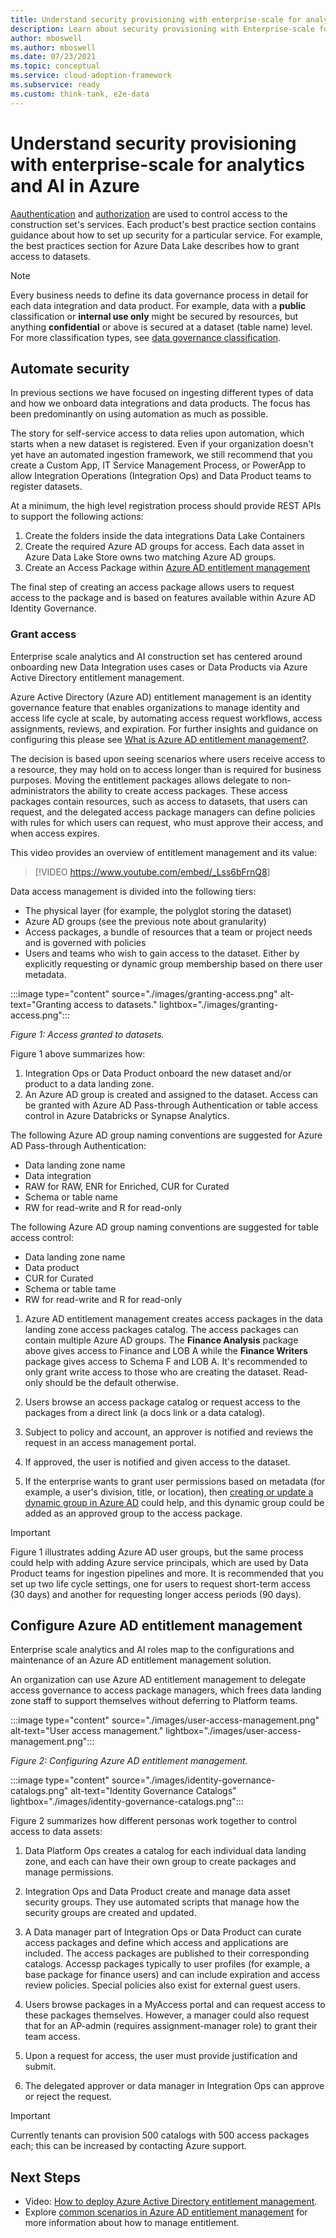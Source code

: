 ```yaml
---
title: Understand security provisioning with enterprise-scale for analytics and AI in Azure
description: Learn about security provisioning with Enterprise-scale for analytics and AI in Azure.
author: mboswell
ms.author: mboswell
ms.date: 07/23/2021
ms.topic: conceptual
ms.service: cloud-adoption-framework
ms.subservice: ready
ms.custom: think-tank, e2e-data
---
```


# Understand security provisioning with enterprise-scale for analytics and AI in Azure

[Aauthentication](./secure-authentication.md) and [authorization](./secure-analytics-role-based-access-control.md) are used to control access to the construction set's services. Each product's best practice section contains guidance about how to set up security for a particular service. For example, the best practices section for Azure Data Lake describes how to grant access to datasets.

>[!Note]
>Every business needs to define its data governance process in detail for each data integration and data product. For example, data with a **public** classification or **internal use only** might be secured by resources, but anything **confidential** or above is secured at a dataset (table name) level. For more classification types, see [data governance classification](./govern-requirements.md#data-governance-classification).

## Automate security

In previous sections we have focused on ingesting different types of data and how we onboard data integrations and data products. The focus has been predominantly on using automation as much as possible.

The story for self-service access to data relies upon automation, which starts when a new dataset is registered. Even if your organization doesn't yet have an automated ingestion framework, we still recommend that you create a Custom App, IT Service Management Process, or PowerApp to allow Integration Operations (Integration Ops) and Data Product teams to register datasets.

At a minimum, the high level registration process should provide REST APIs to support the following actions:

1. Create the folders inside the data integrations Data Lake Containers
2. Create the required Azure AD groups for access. Each data asset in Azure Data Lake Store owns two matching Azure AD groups.
3. Create an Access Package within [Azure AD entitlement management](/azure/active-directory/governance/entitlement-management-overview)

The final step of creating an access package allows users to request access to the package and is based on features available within Azure AD Identity Governance.

### Grant access

Enterprise scale analytics and AI construction set has centered around onboarding new Data Integration uses cases or Data Products via Azure Active Directory entitlement management.

Azure Active Directory (Azure AD) entitlement management is an identity governance feature that enables organizations to manage identity and access life cycle at scale, by automating access request workflows, access assignments, reviews, and expiration. For further insights and guidance on configuring this please see [What is Azure AD entitlement management?](/azure/active-directory/governance/entitlement-management-overview).

The decision is based upon seeing scenarios where users receive access to a resource, they may hold on to access longer than is required for business purposes. Moving the entitlement packages allows delegate to non-administrators the ability to create access packages. These access packages contain resources, such as access to datasets, that users can request, and the delegated access package managers can define policies with rules for which users can request, who must approve their access, and when access expires.

This video provides an overview of entitlement management and its value:

>[!VIDEO <https://www.youtube.com/embed/_Lss6bFrnQ8>]

Data access management is divided into the following tiers:

- The physical layer (for example, the polyglot storing the dataset)
- Azure AD groups (see the previous note about granularity)
- Access packages, a bundle of resources that a team or project needs and is governed with policies
- Users and teams who wish to gain access to the dataset. Either by explicitly requesting or dynamic group membership based on there user metadata.

:::image type="content" source="./images/granting-access.png" alt-text="Granting access to datasets." lightbox="./images/granting-access.png":::

*Figure 1: Access granted to datasets.*

Figure 1 above summarizes how:

1. Integration Ops or Data Product onboard the new dataset and/or product to a data landing zone.
1. An Azure AD group is created and assigned to the dataset. Access can be granted with Azure AD Pass-through Authentication or table access control in Azure Databricks or Synapse Analytics.

The following Azure AD group naming conventions are suggested for Azure AD Pass-through Authentication:

- Data landing zone name
- Data integration
- RAW for RAW, ENR for Enriched, CUR for Curated
- Schema or table name
- RW for read-write and R for read-only
  
The following Azure AD group naming conventions are suggested for table access control: 

- Data landing zone name
- Data product
- CUR for Curated
- Schema or table tame
- RW for read-write and R for read-only

1. Azure AD entitlement management creates access packages in the data landing zone access packages catalog. The access packages can contain multiple Azure AD groups. The **Finance Analysis** package above gives access to Finance and LOB A while the **Finance Writers** package gives access to Schema F and LOB A. It's recommended to only grant write access to those who are creating the dataset. Read-only should be the default otherwise.

1. Users browse an access package catalog or request access to the packages from a direct link (a docs link or a data catalog).

1. Subject to policy and account, an approver is notified and reviews the request in an access management portal.

1. If approved, the user is notified and given access to the dataset.

1. If the enterprise wants to grant user permissions based on metadata (for example, a user's division, title, or location), then [creating or update a dynamic group in Azure AD](/azure/active-directory/enterprise-users/groups-create-rule) could help, and this dynamic group could be added as an approved group to the access package.

> [!IMPORTANT]
> Figure 1 illustrates adding Azure AD user groups, but the same process could help with adding Azure service principals, which are used by Data Product teams for ingestion pipelines and more. It is recommended that you set up two life cycle settings, one for users to request short-term access (30 days) and another for requesting longer access periods (90 days).

## Configure Azure AD entitlement management

Enterprise scale analytics and AI roles map to the configurations and maintenance of an Azure AD entitlement management solution.

An organization can use Azure AD entitlement management to delegate access governance to access package managers, which frees data landing zone staff to support themselves without deferring to Platform teams.

:::image type="content" source="./images/user-access-management.png" alt-text="User access management." lightbox="./images/user-access-management.png":::

*Figure 2: Configuring Azure AD entitlement management.*

:::image type="content" source="./images/identity-governance-catalogs.png" alt-text="Identity Governance Catalogs" lightbox="./images/identity-governance-catalogs.png":::

Figure 2 summarizes how different personas work together to control access to data assets:

1. Data Platform Ops creates a catalog for each individual data landing zone, and each can have their own group to create packages and manage permissions.

1. Integration Ops and Data Product create and manage data asset security groups. They use automated scripts that manage how the security groups are created and updated.

1. A Data manager part of Integration Ops or Data Product can curate access packages and define which access and applications are included. The access packages are published to their corresponding catalogs. Accessp packages typically to user profiles (for example, a base package for finance users) and can include expiration and access review policies. Special policies also exist for external guest users.

1. Users browse packages in a MyAccess portal and can request access to these packages themselves. However, a manager could also request that for an AP-admin (requires assignment-manager role) to grant their team access.

1. Upon a request for access, the user must provide justification and submit.

1. The delegated approver or data manager in Integration Ops can approve or reject the request.

>[!IMPORTANT]
>Currently tenants can provision 500 catalogs with 500 access packages each; this can be increased by contacting Azure support.

## Next Steps

- Video: [How to deploy Azure Active Directory entitlement management](https://www.youtube.com/watch?v=zaaKvaaYwI4&feature=youtu.be).
- Explore [common scenarios in Azure AD entitlement management](/azure/active-directory/governance/entitlement-management-scenarios) for more information about how to manage entitlement.
